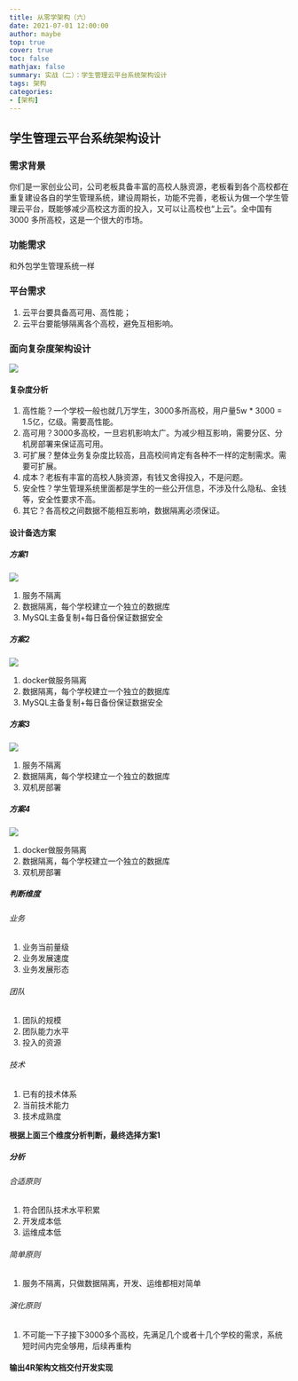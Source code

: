 ```yaml
---
title: 从零学架构（六）
date: 2021-07-01 12:00:00
author: maybe
top: true
cover: true
toc: false
mathjax: false
summary: 实战（二）：学生管理云平台系统架构设计
tags: 架构
categories:
- [架构]
---
```

## 学生管理云平台系统架构设计

### 需求背景

你们是一家创业公司，公司老板具备丰富的高校人脉资源，老板看到各个高校都在重复建设各自的学生管理系统，建设周期长，功能不完善，老板认为做一个学生管理云平台，既能够减少高校这方面的投入，又可以让高校也“上云”。全中国有 3000 多所高校，这是一个很大的市场。

### 功能需求

和外包学生管理系统一样

### 平台需求

1. 云平台要具备高可用、高性能；
2. 云平台要能够隔离各个高校，避免互相影响。

### 面向复杂度架构设计

![](/medias/assets/架构设计步骤.png)

#### 复杂度分析

1. 高性能？一个学校一般也就几万学生，3000多所高校，用户量5w * 3000 = 1.5亿，亿级。需要高性能。
2. 高可用？3000多高校，一旦宕机影响太广。为减少相互影响，需要分区、分机房部署来保证高可用。
3. 可扩展？整体业务复杂度比较高，且高校间肯定有各种不一样的定制需求。需要可扩展。
4. 成本？老板有丰富的高校人脉资源，有钱又舍得投入，不是问题。
5. 安全性？学生管理系统里面都是学生的一些公开信息，不涉及什么隐私、金钱等，安全性要求不高。
6. 其它？各高校之间数据不能相互影响，数据隔离必须保证。

#### 设计备选方案

##### 方案1

![](/medias/assets/20210701103457.png)

1. 服务不隔离
2. 数据隔离，每个学校建立一个独立的数据库
3. MySQL主备复制+每日备份保证数据安全

##### 方案2

![](/medias/assets/20210701103723.png)

1. docker做服务隔离
2. 数据隔离，每个学校建立一个独立的数据库
3. MySQL主备复制+每日备份保证数据安全

##### 方案3

![](/medias/assets/20210701103859.png)

1. 服务不隔离
2. 数据隔离，每个学校建立一个独立的数据库
3. 双机房部署

##### 方案4

![](/medias/assets/20210701104035.png)

1. docker做服务隔离
2. 数据隔离，每个学校建立一个独立的数据库
3. 双机房部署

##### 判断维度

###### 业务

1. 业务当前量级
2. 业务发展速度
3. 业务发展形态

###### 团队

1. 团队的规模
2. 团队能力水平
3. 投入的资源

###### 技术

1. 已有的技术体系
2. 当前技术能力
3. 技术成熟度

**根据上面三个维度分析判断，最终选择方案1**

##### 分析

###### 合适原则

1. 符合团队技术水平积累
2. 开发成本低
3. 运维成本低

###### 简单原则

1. 服务不隔离，只做数据隔离，开发、运维都相对简单

###### 演化原则

1. 不可能一下子接下3000多个高校，先满足几个或者十几个学校的需求，系统短时间内完全够用，后续再重构

#### 输出4R架构文档交付开发实现